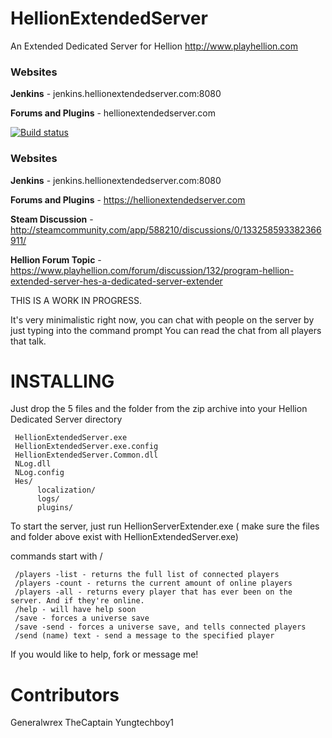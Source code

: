# HellionExtendedServer
An Extended Dedicated Server for Hellion http://www.playhellion.com 

### Websites
**Jenkins** - jenkins.hellionextendedserver.com:8080

**Forums and Plugins** - hellionextendedserver.com

[![Build status](https://ci.appveyor.com/api/projects/status/phdspum8g0d3ics9/branch/master?svg=true)](https://ci.appveyor.com/project/yungtechboy1/hellionextendedserver/branch/master)

### Websites
**Jenkins** - jenkins.hellionextendedserver.com:8080

**Forums and Plugins** - https://hellionextendedserver.com

**Steam Discussion**  - http://steamcommunity.com/app/588210/discussions/0/133258593382366911/

**Hellion Forum Topic** - https://www.playhellion.com/forum/discussion/132/program-hellion-extended-server-hes-a-dedicated-server-extender


THIS IS A WORK IN PROGRESS.

It's very minimalistic right now, 
you can chat with people on the server by just typing into the command prompt
You can read the chat from all players that talk.

# INSTALLING

Just drop the 5 files and the folder from the zip archive into your Hellion Dedicated Server directory

     HellionExtendedServer.exe
     HellionExtendedServer.exe.config
     HellionExtendedServer.Common.dll
     NLog.dll
     NLog.config
     Hes/
          localization/
          logs/
          plugins/
          
          
     

To start the server, just run HellionServerExtender.exe ( make sure the files and folder above exist with HellionExtendedServer.exe)


commands start with /

     /players -list - returns the full list of connected players
     /players -count - returns the current amount of online players
     /players -all - returns every player that has ever been on the server. And if they're online.
     /help - will have help soon
     /save - forces a universe save
     /save -send - forces a universe save, and tells connected players
     /send (name) text - send a message to the specified player


If you would like to help, fork or message me! 

# Contributors
Generalwrex
TheCaptain
Yungtechboy1
